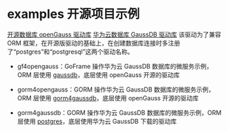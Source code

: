 # examples 开源项目示例

[开源数据库 openGauss 驱动库](https://gitee.com/opengauss/openGauss-connector-go-pq)
[华为云数据库 GaussDB 驱动库](https://support.huaweicloud.com/centralized-devg-v8-gaussdb/gaussdb-42-1836.html) 该驱动为了兼容 ORM 框架，在开源版驱动的基础上，在创建数据库连接时多注册了“postgres”和“postgresql”这两个驱动名称。

- gf4opengauss：GoFrame 操作华为云 GaussDB 数据库的微服务示例，ORM 层使用 [gaussdb](https://github.com/okyer/gf/tree/master/contrib/drivers/gaussdb/v2)，底层使用 openGauss 开源的驱动库

- gorm4opengauss：GORM 操作华为云 GaussDB 数据库的微服务示例，ORM 层使用 [gorm4gaussdb](https://github.com/okyer/gorm4gaussdb)，底层使用 openGauss 开源的驱动库

- gorm4gaussdb：GORM 操作华为云 GaussDB 数据库的微服务示例，ORM 层使用 [postgres](gorm.io/driver/postgres)，底层使用华为云 GaussDB 下载的驱动库




